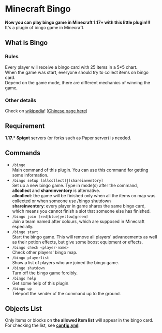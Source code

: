 # Minecraft Bingo

**Now you can play bingo game in Minecraft 1.17+ with this little plugin!!!**<br>
It's a plugin of bingo game in Minecraft.

## What is Bingo

### Rules

Every player will receive a bingo card with 25 items in a 5\*5 chart.<br>
When the game was start, everyone should try to collect items on bingo card.<br>
Depend on the game mode, there are different mechanics of winning the game.

### Other details

Check on [wikipedia](<https://en.wikipedia.org/wiki/Bingo_(American_version)>)! ([Chinese page here](https://zh.wikipedia.org/wiki/%E7%BE%8E%E5%BC%8F%E8%B3%93%E6%9E%9C))

## Requirement

**1.17.\* Spigot** servers (or forks such as Paper server) is needed.

## Commands

- `/bingo`<br>
  Main command of this plugin. You can use this command for getting some information.
- `/bingo setup [allcollect]|[shareinventory]`<br>
  Set up a new bingo game. Type in mode(s) after the command, **allcollect** and **shareinventory** is alternative.<br>
  **allcollect**: the game will be finished only when all the items on map was collected or when someone use /bingo shutdown<br>
  **shareinventory**: every player in game shares the same bingo card, which means you cannot finish a slot that someone else has finished.
- `/bingo join [red|blue|yellow|green]`<br>
  Join a team named after colours, which are supposed in Minecraft especially.
- `/bingo start`<br>
  Start the bingo game. This will remove all players' advancements as well as their potion effects, but give some boost equipment or effects.
- `/bingo check <player-name>`<br>
  Check other players' bingo map.
- `/bingo playerlist`<br>
  Show a list of players who are joined the bingo game.
- `/bingo shutdown`<br>
  Turn off the bingo game forcibly.
- `/bingo help`<br>
  Get some help of this plugin.
- `/bingo up`<br>
  Teleport the sender of the command up to the ground.

## Objects List

Only items or blocks on **the allowed item list** will appear in the bingo card.
For checking the list, see [**config.yml**](src/main/resources/config.yml).
